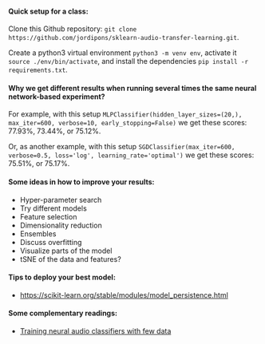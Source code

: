 #### Quick setup for a class:

Clone this Github repository: `git clone https://github.com/jordipons/sklearn-audio-transfer-learning.git`.

Create a python3 virtual environment `python3 -m venv env`, activate it `source ./env/bin/activate`, and install the dependencies `pip install -r requirements.txt`.


#### Why we get different results when running several times the same neural network-based experiment?

For example, with this setup `MLPClassifier(hidden_layer_sizes=(20,), max_iter=600, verbose=10, early_stopping=False)` we get these scores: 77.93%, 73.44%, or 75.12%.

Or, as another example, with this setup `SGDClassifier(max_iter=600, verbose=0.5, loss='log', learning_rate='optimal')` we get these scores: 75.51%, or 75.17%.

#### Some ideas in how to improve your results:
- Hyper-parameter search
- Try different models
- Feature selection
- Dimensionality reduction
- Ensembles
- Discuss overfitting
- Visualize parts of the model
- tSNE of the data and features?

#### Tips to deploy your best model: 
- https://scikit-learn.org/stable/modules/model_persistence.html

#### Some complementary readings:
- [Training neural audio classifiers with few data](https://arxiv.org/abs/1810.10274)
